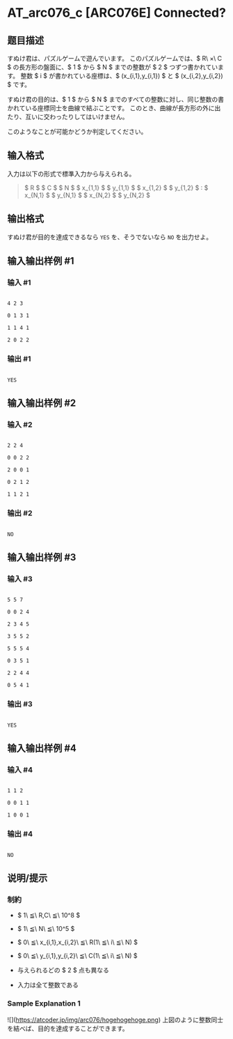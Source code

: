 # AT_arc076_c [ARC076E] Connected?

## 题目描述

[problemUrl]: https://atcoder.jp/contests/arc076/tasks/arc076_c

すぬけ君は、パズルゲームで遊んでいます。 このパズルゲームでは、$ R\ ×\ C $ の長方形の盤面に、$ 1 $ から $ N $ までの整数が $ 2 $ つずつ書かれています。 整数 $ i $ が書かれている座標は、$ (x_{i,1},y_{i,1}) $ と $ (x_{i,2},y_{i,2}) $ です。

すぬけ君の目的は、$ 1 $ から $ N $ までのすべての整数に対し、同じ整数の書かれている座標同士を曲線で結ぶことです。 このとき、曲線が長方形の外に出たり、互いに交わったりしてはいけません。

このようなことが可能かどうか判定してください。

## 输入格式

入力は以下の形式で標準入力から与えられる。

> $ R $ $ C $ $ N $ $ x_{1,1} $ $ y_{1,1} $ $ x_{1,2} $ $ y_{1,2} $ : $ x_{N,1} $ $ y_{N,1} $ $ x_{N,2} $ $ y_{N,2} $

## 输出格式

すぬけ君が目的を達成できるなら `YES` を、そうでないなら `NO` を出力せよ。

## 输入输出样例 #1

### 输入 #1

```
4 2 3
0 1 3 1
1 1 4 1
2 0 2 2
```

### 输出 #1

```
YES
```

## 输入输出样例 #2

### 输入 #2

```
2 2 4
0 0 2 2
2 0 0 1
0 2 1 2
1 1 2 1
```

### 输出 #2

```
NO
```

## 输入输出样例 #3

### 输入 #3

```
5 5 7
0 0 2 4
2 3 4 5
3 5 5 2
5 5 5 4
0 3 5 1
2 2 4 4
0 5 4 1
```

### 输出 #3

```
YES
```

## 输入输出样例 #4

### 输入 #4

```
1 1 2
0 0 1 1
1 0 0 1
```

### 输出 #4

```
NO
```

## 说明/提示

### 制約

- $ 1\ ≦\ R,C\ ≦\ 10^8 $
- $ 1\ ≦\ N\ ≦\ 10^5 $
- $ 0\ ≦\ x_{i,1},x_{i,2}\ ≦\ R(1\ ≦\ i\ ≦\ N) $
- $ 0\ ≦\ y_{i,1},y_{i,2}\ ≦\ C(1\ ≦\ i\ ≦\ N) $
- 与えられるどの $ 2 $ 点も異なる
- 入力は全て整数である

### Sample Explanation 1

!\[\](https://atcoder.jp/img/arc076/hogehogehoge.png) 上図のように整数同士を結べば、目的を達成することができます。
